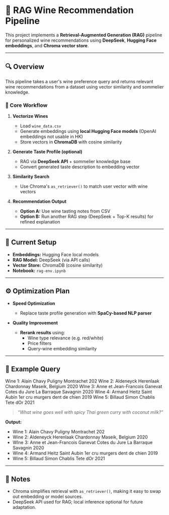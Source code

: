 # 🍷 RAG Wine Recommendation Pipeline

This project implements a **Retrieval-Augmented Generation (RAG)** pipeline for personalized wine recommendations using **DeepSeek**, **Hugging Face embeddings**, and **Chroma vector store**.

---

## 🔍 Overview

This pipeline takes a user's wine preference query and returns relevant wine recommendations from a dataset using vector similarity and sommelier knowledge.

### 🔄 Core Workflow

1. **Vectorize Wines**
   - Load `wine_data.csv`
   - Generate embeddings using **local Hugging Face models** (OpenAI embeddings not usable in HK)
   - Store vectors in **ChromaDB** with cosine similarity

2. **Generate Taste Profile (optional)**
   - RAG via **DeepSeek API** + sommelier knowledge base
   - Convert generated taste description to embedding vector

3. **Similarity Search**
   - Use Chroma's `as_retriever()` to match user vector with wine vectors

4. **Recommendation Output**
   - **Option A:** Use wine tasting notes from CSV
   - **Option B:** Run another RAG step (DeepSeek + Top-K results) for refined explanation

---

## 🧪 Current Setup

- **Embeddings:** Hugging Face local models
- **RAG Model:** DeepSeek (via API calls)
- **Vector Store:** ChromaDB (cosine similarity)
- **Notebook:** `rag-env.ipynb`

---

## ⚙️ Optimization Plan

- **Speed Optimization**
  - Replace taste profile generation with **SpaCy-based NLP parser**

- **Quality Improvement**
  - **Rerank results** using:
    - Wine type relevance (e.g. red/white)
    - Price filters
    - Query-wine embedding similarity

---

## 🚀 Example Query


Wine 1: Alain Chavy  Puligny  Montrachet 202
Wine 2: Aldeneyck Herenlaak Chardonnay Maseik, Belgium 2020
WIne 3: Anne et Jean-Francois Ganevat Cotes du Jure La Barraque Savagnin 2020
Wine 4: Armand Heitz Saint Aubin 1er cru murgers dent de chien 2019
Wine 5: Billaud Simon Chablis Tete dOr 2021
> _“What wine goes well with spicy Thai green curry with coconut milk?”_

**Output:**
- Wine 1: Alain Chavy  Puligny  Montrachet 202
- Wine 2: Aldeneyck Herenlaak Chardonnay Maseik, Belgium 2020
- WIne 3: Anne et Jean-Francois Ganevat Cotes du Jure La Barraque Savagnin 2020
- Wine 4: Armand Heitz Saint Aubin 1er cru murgers dent de chien 2019
- Wine 5: Billaud Simon Chablis Tete dOr 2021

---

## 📝 Notes

- Chroma simplifies retrieval with `as_retriever()`, making it easy to swap out embedding or model sources.
- DeepSeek API used for RAG; local inference optional for future adaptation.
